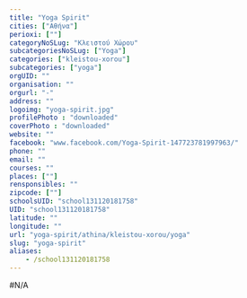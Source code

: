 ```yaml
---
title: "Yoga Spirit"
cities: ["Αθήνα"]
perioxi: [""]
categoryNoSLug: "Κλειστού Χώρου"
subcategoriesNoSLug: ["Yoga"]
categories: ["kleistou-xorou"]
subcategories: ["yoga"]
orgUID: ""
organisation: ""
orgurl: "-"
address: ""
logoimg: "yoga-spirit.jpg"
profilePhoto : "downloaded"
coverPhoto : "downloaded"
website: ""
facebook: "www.facebook.com/Yoga-Spirit-147723781997963/"
phone: ""
email: ""
courses: ""
places: [""]
rensponsibles: ""
zipcode: [""]
schoolsUID: "school131120181758"
UID: "school131120181758"
latitude: ""
longitude: ""
url: "yoga-spirit/athina/kleistou-xorou/yoga"
slug: "yoga-spirit"
aliases:
    - /school131120181758
---
```





#N/A